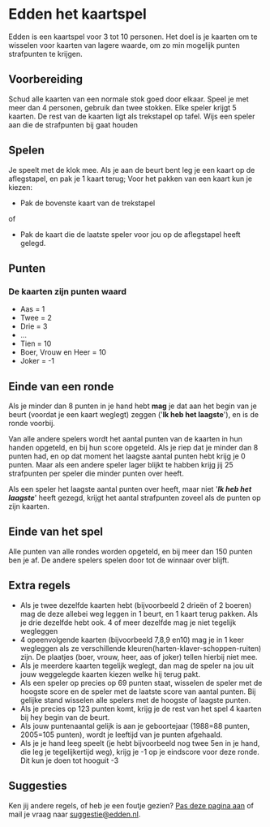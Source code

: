 # Edden het kaartspel

Edden is een kaartspel voor 3 tot 10 personen. Het doel is je kaarten om te wisselen voor kaarten van lagere waarde, om zo min mogelijk punten strafpunten te krijgen.

## Voorbereiding

Schud alle kaarten van een normale stok goed door elkaar. Speel je met meer dan 4 personen, gebruik dan twee stokken. Elke speler krijgt 5 kaarten. De rest van de kaarten ligt als trekstapel op tafel. Wijs een speler aan die de strafpunten bij gaat houden

## Spelen

Je speelt met de klok mee. Als je aan de beurt bent leg je een kaart op de aflegstapel, en pak je 1 kaart terug;
Voor het pakken van een kaart kun je kiezen:

- Pak de bovenste kaart van de trekstapel

of

- Pak de kaart die de laatste speler voor jou op de aflegstapel heeft gelegd.

## Punten

### De kaarten zijn punten waard

- Aas = 1
- Twee = 2
- Drie = 3
- ...
- Tien = 10
- Boer, Vrouw en Heer = 10
- Joker = -1

## Einde van een ronde

Als je minder dan 8 punten in je hand hebt **mag** je dat aan het begin van je
beurt (voordat je een kaart weglegt) zeggen ('**Ik heb het laagste**'), en is de ronde voorbij.

Van alle andere spelers wordt het aantal punten van de kaarten in hun handen opgeteld, en bij hun score opgeteld.
Als je riep dat je minder dan 8 punten had, en op dat moment het laagste aantal punten hebt krijg je 0
punten. Maar als een andere speler lager blijkt te habben krijg jij 25 strafpunten per speler die minder punten over heeft.

Als een speler het laagste aantal punten over heeft, maar niet '***Ik heb het laagste***' heeft gezegd, krijgt het aantal strafpunten zoveel als de punten op zijn kaarten.

## Einde van het spel

Alle punten van alle rondes worden opgeteld, en bij meer dan 150 punten ben je af.
De andere spelers spelen door tot de winnaar over blijft.

## Extra regels

- Als je twee dezelfde kaarten hebt (bijvoorbeeld 2 drieën of 2 boeren) mag de deze allebei weg leggen in 1 beurt, en 1 kaart terug pakken. Als je drie dezelfde hebt ook. 4 of meer dezelfde mag je niet tegelijk wegleggen  
- 4 opeenvolgende kaarten (bijvoorbeeld 7,8,9 en10) mag je in 1 keer wegleggen als ze verschillende kleuren(harten-klaver-schoppen-ruiten) zijn. De plaatjes (boer, vrouw, heer, aas of joker) tellen hierbij niet mee.
- Als je meerdere kaarten tegelijk weglegt, dan mag de speler na jou uit jouw weggelegde kaarten kiezen welke hij terug pakt.
- Als een speler op precies op 69 punten staat, wisselen de speler met de hoogste score en de speler met de laatste score van aantal punten. Bij gelijke stand wisselen alle spelers met de hoogste of laagste punten.
- Als je precies op 123 punten komt, krijg je de rest van het spel 4 kaarten bij hey begin van de beurt.
- Als jouw puntenaantal gelijk is aan je geboortejaar (1988=88 punten, 2005=105 punten), wordt je leeftijd van je punten afgehaald.
- Als je je hand leeg speelt (je hebt bijvoorbeeld nog twee 5en in je hand, die leg je tegelijkertijd weg), krijg je -1 op je eindscore voor deze ronde. Dit kun je doen tot hooguit -3

## Suggesties

Ken jij andere regels, of heb je een foutje gezien?
<a href="{{ site.github.repository_url }}/edit/main/index.md">Pas deze pagina aan</a>
of mail je vraag naar <a href="mailto:suggestie@edden.nl">suggestie@edden.nl</a>.

